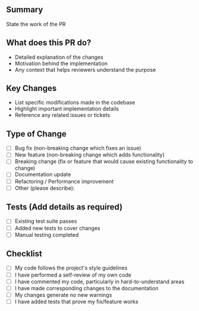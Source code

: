 ## Summary
State the work of the PR

## What does this PR do?
- Detailed explanation of the changes
- Motivation behind the implementation
- Any context that helps reviewers understand the purpose

## Key Changes
- List specific modifications made in the codebase
- Highlight important implementation details
- Reference any related issues or tickets

## Type of Change
- [ ] Bug fix (non-breaking change which fixes an issue)
- [ ] New feature (non-breaking change which adds functionality)
- [ ] Breaking change (fix or feature that would cause existing functionality to change)
- [ ] Documentation update
- [ ] Refactoring / Performance improvement
- [ ] Other (please describe):

## Tests (Add details as required)
- [ ] Existing test suite passes
- [ ] Added new tests to cover changes
- [ ]  Manual testing completed

## Checklist
- [ ]  My code follows the project's style guidelines
- [ ]  I have performed a self-review of my own code
- [ ]  I have commented my code, particularly in hard-to-understand areas
- [ ]  I have made corresponding changes to the documentation
- [ ]  My changes generate no new warnings
- [ ]  I have added tests that prove my fix/feature works
